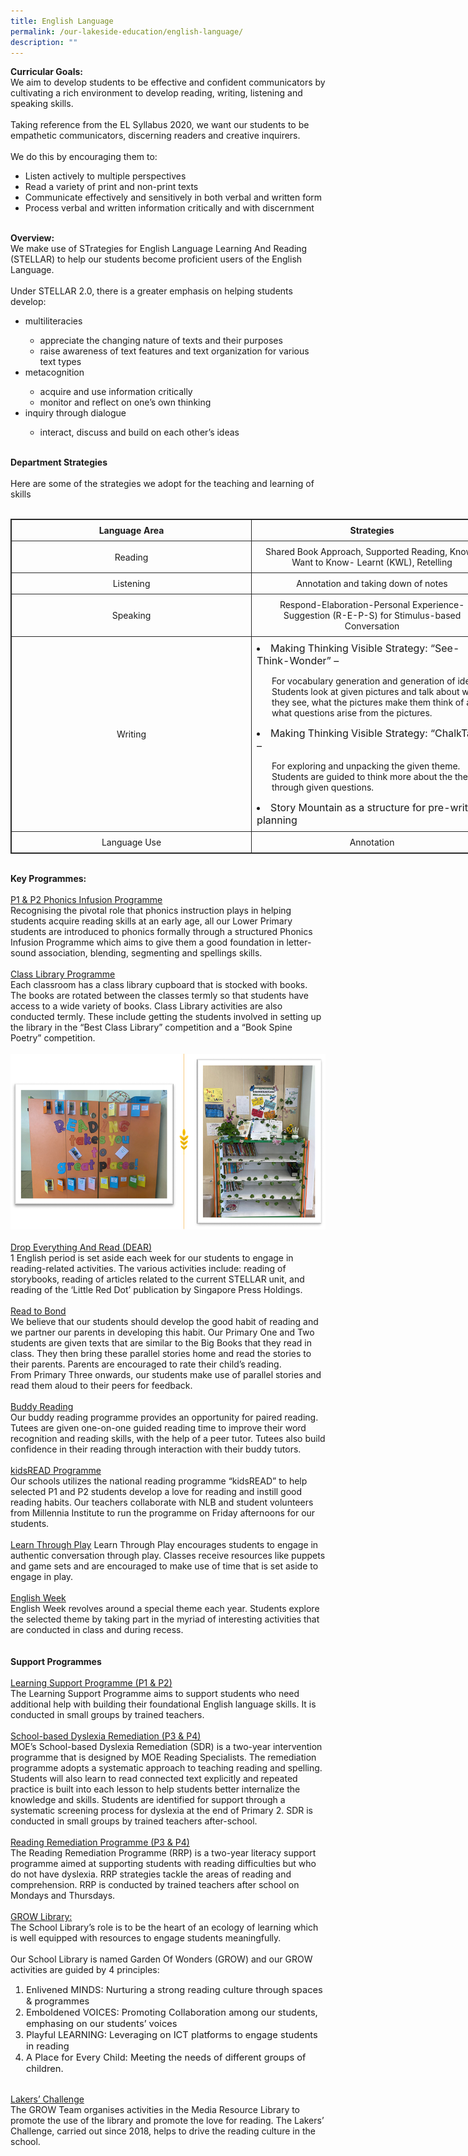 ```yaml
---
title: English Language
permalink: /our-lakeside-education/english-language/
description: ""
---
```

<b>Curricular Goals:</b>
<br>
We aim to develop students to be effective and confident communicators by cultivating a rich environment to develop reading, writing, listening and speaking skills.<br><br>
Taking reference from the EL Syllabus 2020, we want our students to be empathetic communicators, discerning readers and creative inquirers. 
<br><br>
We do this by encouraging them to:
<ul><li>Listen actively to multiple perspectives</li>
<li>Read a variety of print and non-print texts</li>
<li>Communicate effectively and sensitively in both verbal and written form</li>
<li>Process verbal and written information critically and with discernment</li></ul>
<br>
<b>Overview:</b>
<br>
We make use of STrategies for English Language Learning And Reading (STELLAR) to help our students become proficient users of the English Language. 
<br><br>
Under STELLAR 2.0, there is a greater emphasis on helping students develop:
<ul>
<li>multiliteracies</li> 
<ul><li>appreciate the changing nature of texts and their purposes</li> 
<li>raise awareness of text features and text organization for various text types</li></ul> 
<li>metacognition</li> 
<ul><li>acquire and use information critically</li> 
<li>monitor and reflect on one’s own thinking</li></ul> 
<li>inquiry through dialogue</li> 
<ul><li>interact, discuss and build on each other’s ideas</li></ul></ul>
<br>
<b>Department Strategies</b>
<br><br>
Here are some of the strategies we adopt for the teaching and learning of skills
<br><br>
<table style="border: 1px solid rgb(42, 42, 42); width: 773px;"><tr>
<td width="386" style="padding: 8px; text-align: center; vertical-align: middle; border: 1px solid rgb(42, 42, 42);"><b>Language Area</b></td>
<td width="386" style="padding: 8px; text-align: center; vertical-align: middle; border: 1px solid rgb(42, 42, 42);"><b>Strategies</b></td></tr>
<tr>
<td width="386" style="padding: 8px; text-align: center; vertical-align: middle; border: 1px solid rgb(42, 42, 42);">Reading</td>
<td width="386" style="padding: 8px; text-align: center; vertical-align: middle; border: 1px solid rgb(42, 42, 42);">Shared Book Approach, Supported Reading, Know-Want to Know- Learnt (KWL), Retelling</td></tr>
<tr>
<td width="386" style="padding: 8px; text-align: center; vertical-align: middle; border: 1px solid rgb(42, 42, 42);">Listening</td>
<td width="386" style="padding: 8px; text-align: center; vertical-align: middle; border: 1px solid rgb(42, 42, 42);">Annotation and taking down of notes</td></tr>
<tr>
<td width="386" style="padding: 8px; text-align: center; vertical-align: middle; border: 1px solid rgb(42, 42, 42);">Speaking</td>
<td width="386" style="padding: 8px; text-align: center; vertical-align: middle; border: 1px solid rgb(42, 42, 42);">Respond-Elaboration-Personal Experience-Suggestion (R-E-P-S) for Stimulus-based Conversation</td></tr>
<tr>
<td width="386" style="padding: 8px; text-align: center; vertical-align: middle; border: 1px solid rgb(42, 42, 42);">Writing</td>
<td width="386" style="padding: 8px; text-align: left; vertical-align: middle; border: 1px solid rgb(42, 42, 42);"><li style="font-size:12pt;">Making Thinking Visible Strategy: “See-Think-Wonder” –</li><ul>For vocabulary generation and generation of ideas. Students look at given pictures and talk about what they see, what the pictures make them think of and what questions arise from the pictures.</ul><li style="font-size:12pt;">Making Thinking Visible Strategy: “ChalkTalk” –</li><ul>For exploring and unpacking the given theme. Students are guided to think more about the theme through given questions.</ul><li style="font-size:12pt;">Story Mountain as a structure for pre-writing planning</li></td></tr>
<tr>
<td width="386" style="padding: 8px; text-align: center; vertical-align: middle; border: 1px solid rgb(42, 42, 42);">Language Use</td>
<td width="386" style="padding: 8px; text-align: center; vertical-align: middle; border: 1px solid rgb(42, 42, 42);">Annotation</td></tr></table>
<br>
<b>Key Programmes:</b><br><br>
<u>P1 & P2 Phonics Infusion Programme</u><br>
Recognising the pivotal role that phonics instruction plays in helping students acquire reading skills at an early age, all our Lower Primary students are introduced to phonics formally through a structured Phonics Infusion Programme which aims to give them a good foundation in letter-sound association, blending, segmenting and spellings skills.
<br><br>
<u>Class Library Programme</u><br>
Each classroom has a class library cupboard that is stocked with books. The books are rotated between the classes termly so that students have access to a wide variety of books. Class Library activities are also conducted termly. These include getting the students involved in setting up the library in the “Best Class Library” competition and a “Book Spine Poetry” competition.<br><br>
<img src="/images/Department/01EL/EL1.png">
<br><br>
<u>Drop Everything And Read (DEAR)</u><br>
1 English period is set aside each week for our students to engage in reading-related activities. The various activities include: reading of storybooks, reading of articles related to the current STELLAR unit, and reading of the ‘Little Red Dot’ publication by Singapore Press Holdings.
<br><br>
<u>Read to Bond</u><br>
We believe that our students should develop the good habit of reading and we partner our parents in developing this habit. Our Primary One and Two students are given texts that are similar to the Big Books that they read in class. They then bring these parallel stories home and read the stories to their parents. Parents are encouraged to rate their child’s reading.
<br>
From Primary Three onwards, our students make use of parallel stories and read them aloud to their peers for feedback.
<br><br>
<u>Buddy Reading</u><br>
Our buddy reading programme provides an opportunity for paired reading. Tutees are given one-on-one guided reading time to improve their word recognition and reading skills, with the help of a peer tutor. Tutees also build confidence in their reading through interaction with their buddy tutors.
<br><br>
<u>kidsREAD Programme</u><br>
Our schools utilizes the national reading programme “kidsREAD” to help selected P1 and P2 students develop a love for reading and instill good reading habits. Our teachers collaborate with NLB and student volunteers from Millennia Institute to run the programme on Friday afternoons for our students.
<br><br>
<u>Learn Through Play</u>
Learn Through Play encourages students to engage in authentic conversation through play. Classes receive resources like puppets and game sets and are encouraged to make use of time that is set aside to engage in play.
<br><br>
<u>English Week</u><br>
English Week revolves around a special theme each year. Students explore the selected theme by taking part in the myriad of interesting activities that are conducted in class and during recess.
<br><br><br>
<b>Support Programmes</b><br><br>
<u>Learning Support Programme (P1 & P2)</u><br>
The Learning Support Programme aims to support students who need additional help with building their foundational English language skills. It is conducted in small groups by trained teachers.
<br><br>
<u>School-based Dyslexia Remediation (P3 & P4)</u><br>
MOE’s School-based Dyslexia Remediation (SDR) is a two-year intervention programme that is designed by MOE Reading Specialists. The remediation programme adopts a systematic approach to teaching reading and spelling. Students will also learn to read connected text explicitly and repeated practice is built into each lesson to help students better internalize the knowledge and skills. Students are identified for support through a systematic screening process for dyslexia at the end of Primary 2. SDR is conducted in small groups by trained teachers after-school.
<br><br>
<u>Reading Remediation Programme (P3 & P4)</u><br>
The Reading Remediation Programme (RRP) is a two-year literacy support programme aimed at supporting students with reading difficulties but who do not have dyslexia. RRP strategies tackle the areas of reading and comprehension. RRP is conducted by trained teachers after school on Mondays and Thursdays.
<br><br>
<u>GROW Library:</u> <br>
The School Library’s role is to be the heart of an ecology of learning which is well equipped with resources to engage students meaningfully.
<br><br>
Our School Library is named Garden Of Wonders (GROW) and our GROW activities are guided by 4 principles:
<ol style="font-size:11pt;">
<li>Enlivened MINDS: Nurturing a strong reading culture through spaces & programmes</li>
<li>Emboldened VOICES: Promoting Collaboration among our students, emphasing on our students’ voices</li>
<li>Playful LEARNING: Leveraging on ICT platforms to engage students in reading</li>
<li>A Place for Every Child: Meeting the needs of different groups of children.</li></ol><br>
<u>Lakers’ Challenge</u><br>
The GROW Team organises activities in the Media Resource Library to promote the use of the library and promote the love for reading. The Lakers’ Challenge, carried out since 2018, helps to drive the reading culture in the school.